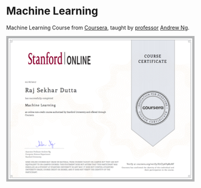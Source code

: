 # Machine Learning

Machine Learning Course from [Coursera](https://www.coursera.org/learn/machine-learning), taught by [professor](https://www.coursera.org/instructor/andrewng) [Andrew Ng](http://www.andrewng.org/).

![Certificate](https://github.com/rzskhr/MachineLearning/blob/master/Machine-Learning-Cousera/Coursera%20machine%20Learning%20-%20Certificate.png)

